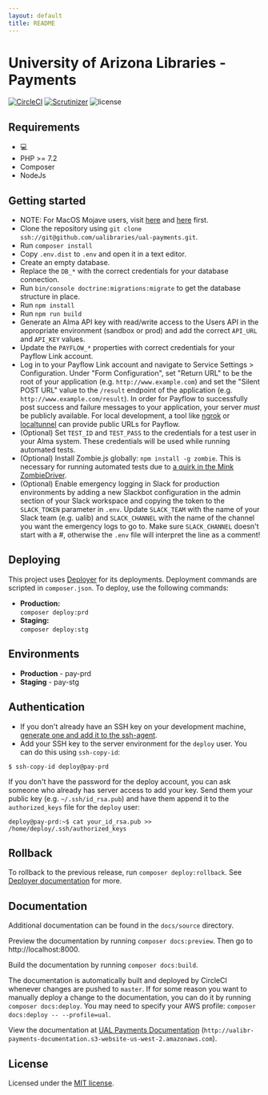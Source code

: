 ```yaml
---
layout: default
title: README
---
```

University of Arizona Libraries - Payments
========================

[![CircleCI](https://circleci.com/gh/ualibraries/ual-payments.svg?style=svg)](https://circleci.com/gh/ualibraries/ual-payments)
[![Scrutinizer](https://img.shields.io/scrutinizer/g/ualibraries/ual-payments.svg?style=flat)](https://scrutinizer-ci.com/g/ualibraries/ual-payments/)
![license](https://img.shields.io/github/license/mashape/apistatus.svg)

## Requirements

* 💻
* PHP >= 7.2
* Composer
* NodeJs

## Getting started

* NOTE: For MacOS Mojave users, visit [here](https://getgrav.org/blog/macos-mojave-apache-multiple-php-versions) and [here](https://github.com/liip/php-osx/issues/249) first.
* Clone the repository using `git clone ssh://git@github.com/ualibraries/ual-payments.git`.
* Run `composer install`
* Copy `.env.dist` to `.env` and open it in a text editor.
* Create an empty database.
* Replace the `DB_*` with the correct credentials for your database connection.
* Run `bin/console doctrine:migrations:migrate` to get the database structure in place.
* Run `npm install`
* Run `npm run build`
* Generate an Alma API key with read/write access to the Users API in the appropriate environment (sandbox or prod) and add the correct `API_URL` and `API_KEY` values.
* Update the `PAYFLOW_*` properties with correct credentials for your Payflow Link account.
* Log in to your Payflow Link account and navigate to Service Settings > Configuration.  Under "Form Configuration", set "Return URL" to be the root of your application (e.g. `http://www.example.com`) and set the "Silent POST URL" value to the `/result` endpoint of the application (e.g. `http://www.example.com/result`).  In order for Payflow to successfully post success and failure messages to your application, your server *must* be publicly available.  For local development, a tool like [ngrok](https://ngrok.com/) or [localtunnel](https://github.com/localtunnel/localtunnel) can provide public URLs for Payflow.
* (Optional) Set `TEST_ID` and `TEST_PASS` to the credentials for a test user in your Alma system.  These credentials will be used while running automated tests.
* (Optional) Install Zombie.js globally: `npm install -g zombie`.  This is necessary for running automated tests due to [a quirk in the Mink ZombieDriver](http://mink.behat.org/en/latest/drivers/zombie.html).
* (Optional) Enable emergency logging in Slack for production environments by adding a new Slackbot configuration in the admin section of your Slack workspace and copying the token to the `SLACK_TOKEN` parameter in `.env`.  Update `SLACK_TEAM` with the name of your Slack team (e.g. ualib) and `SLACK_CHANNEL` with the name of the channel you want the emergency logs to go to.  Make sure `SLACK_CHANNEL` doesn't start with a #, otherwise the `.env` file will interpret the line as a comment!
## Deploying

This project uses [Deployer](https://deployer.org/) for its deployments. Deployment commands are scripted in `composer.json`. To deploy, use the following commands:

* **Production:**  
`composer deploy:prd`
* **Staging:**  
`composer deploy:stg`

## Environments

* **Production** - pay-prd
* **Staging** - pay-stg

## Authentication
* If you don't already have an SSH key on your development machine, [generate one and add it to the ssh-agent](https://help.github.com/articles/generating-a-new-ssh-key-and-adding-it-to-the-ssh-agent/#generating-a-new-ssh-key).
* Add your SSH key to the server environment for the `deploy` user.  You can do this using `ssh-copy-id`:
```
$ ssh-copy-id deploy@pay-prd
```
If you don't have the password for the deploy account, you can ask someone who already has server access to add your key.  Send them your public key (e.g. `~/.ssh/id_rsa.pub`) and have them append it to the `authorized_keys` file for the `deploy` user:

```
deploy@pay-prd:~$ cat your_id_rsa.pub >> /home/deploy/.ssh/authorized_keys
```

## Rollback

To rollback to the previous release, run `composer deploy:rollback`. See [Deployer documentation](https://deployer.org/docs) for more.

## Documentation

Additional documentation can be found in the `docs/source` directory.

Preview the documentation by running `composer docs:preview`. Then go to http://localhost:8000.

Build the documentation by running `composer docs:build`.

The documentation is automatically built and deployed by CircleCI whenever changes are pushed to `master`.  If for some reason you want to manually deploy a change to the documentation, you can do it by running `composer docs:deploy`. You may need to specify your AWS profile: `composer docs:deploy -- --profile=ual`.

View the documentation at [UAL Payments Documentation](http://ualibr-payments-documentation.s3-website-us-west-2.amazonaws.com) (`http://ualibr-payments-documentation.s3-website-us-west-2.amazonaws.com`).

## License
Licensed under the [MIT license](https://github.com/ualibraries/ual-payments/blob/master/LICENSE).
